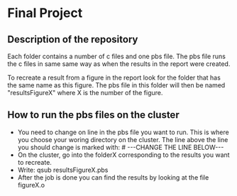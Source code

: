 # Final Project 

## Description of the repository

Each folder contains a number of c files and one pbs file. The pbs file runs the c files in same same way as when the results in the report were created. 

To recreate a result from a figure in the report look for the folder that has the same name as this figure. The pbs file in this folder will then be named "resultsFigureX" where X is the number of the figure. 

## How to run the pbs files on the cluster 

- You need to change on line in the pbs file you want to run. This is where you choose your woring directory on the cluster. The line above the line you should change is marked with: # ---CHANGE THE LINE BELOW---
- On the cluster, go into the folderX corresponding to the results you want to recreate. 
- Write: qsub resultsFigureX.pbs 
- After the job is done you can find the results by looking at the file figureX.o